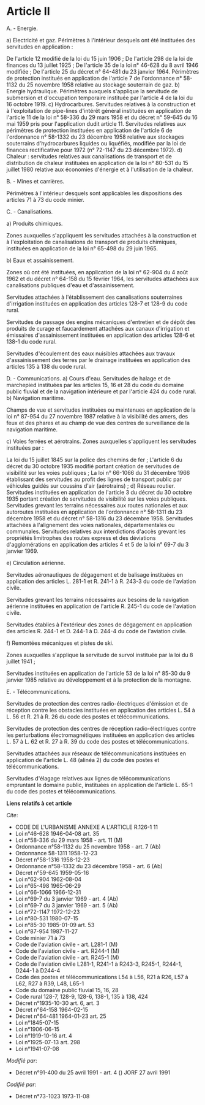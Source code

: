 # Article II

A. - Energie.

a) Electricité et gaz.    Périmètres à l'intérieur desquels ont été instituées des servitudes en application :

De l'article 12 modifié de la loi du 15 juin 1906 ;    De l'article 298 de la loi de finances du 13 juillet 1925 ;    De
l'article 35 de la loi n° 46-628 du 8 avril 1946 modifiée ;    De l'article 25 du décret n° 64-481 du 23 janvier 1964.
Périmètres de protection institués en application de l'article 7 de l'ordonnance n° 58-1132 du 25 novembre 1958 relative au
stockage souterrain de gaz.       b) Energie hydraulique.    Périmètres auxquels s'applique la servitude de submersion et
d'occupation temporaire instituée par l'article 4 de la loi du 16 octobre 1919.       c) Hydrocarbures.    Servitudes
relatives à la construction et à l'exploitation de pipe-lines d'intérêt général instituées en application de l'article 11 de
la loi n° 58-336 du 29 mars 1958 et du décret n° 59-645 du 16 mai 1959 pris pour l'application dudit article 11.
Servitudes relatives aux périmètres de protection instituées en application de l'article 6 de l'ordonnance n° 58-1332 du 23
décembre 1958 relative aux stockages souterrains d'hydrocarbures liquides ou liquéfiés, modifiée par la loi de finances
rectificative pour 1972 (n° 72-1147 du 23 décembre 1972).       d) Chaleur : servitudes relatives aux canalisations de
transport et de distribution de chaleur instituées en application de la loi n° 80-531 du 15 juillet 1980 relative aux
économies d'énergie et à l'utilisation de la chaleur.

B. - Mines et carrières.

Périmètres à l'intérieur desquels sont applicables les dispositions des articles 71 à 73 du code minier.

C. - Canalisations.

a) Produits chimiques.

Zones auxquelles s'appliquent les servitudes attachées à la construction et à l'exploitation de canalisations de transport de
produits chimiques, instituées en application de la loi n° 65-498 du 29 juin 1965.

b) Eaux et assainissement.

Zones où ont été instituées, en application de la loi n° 62-904 du 4 août 1962 et du décret n° 64-158 du 15 février 1964, les
servitudes attachées aux canalisations publiques d'eau et d'assainissement.

Servitudes attachées à l'établissement des canalisations souterraines d'irrigation instituées en application des articles
128-7 et 128-9 du code rural.

Servitudes de passage des engins mécaniques d'entretien et de dépôt des produits de curage et faucardement attachées aux
canaux d'irrigation et émissaires d'assainissement instituées en application des articles 128-6 et 138-1 du code rural.

Servitudes d'écoulement des eaux nuisibles attachées aux travaux d'assainissement des terres par le drainage instituées en
application des articles 135 à 138 du code rural.

D. - Communications.       a) Cours d'eau.    Servitudes de halage et de marchepied instituées par les articles 15, 16 et 28
du code du domaine public fluvial et de la navigation intérieure et par l'article 424 du code rural.       b) Navigation
maritime.

Champs de vue et servitudes instituées ou maintenues en application de la loi n° 87-954 du 27 novembre 1987 relative à la
visibilité des amers, des feux et des phares et au champ de vue des centres de surveillance de la navigation maritime.

c) Voies ferrées et aérotrains.    Zones auxquelles s'appliquent les servitudes instituées par :

La loi du 15 juillet 1845 sur la police des chemins de fer ;    L'article 6 du décret du 30 octobre 1935 modifié portant
création de servitudes de visibilité sur les voies publiques ;    La loi n° 66-1066 du 31 décembre 1966 établissant des
servitudes au profit des lignes de transport public par véhicules guidés sur coussins d'air (aérotrains) ;       d) Réseau
routier.    Servitudes instituées en application de l'article 3 du décret du 30 octobre 1935 portant création de servitudes
de visibilité sur les voies publiques.    Servitudes grevant les terrains nécessaires aux routes nationales et aux autoroutes
instituées en application de l'ordonnance n° 58-1311 du 23 décembre 1958 et du décret n° 58-1316 du 23 décembre 1958.
Servitudes attachées à l'alignement des voies nationales, départementales ou communales.    Servitudes relatives aux
interdictions d'accès grevant les propriétés limitrophes des routes express et des déviations d'agglomérations en application
des articles 4 et 5 de la loi n° 69-7 du 3 janvier 1969.

e) Circulation aérienne.

Servitudes aéronautiques de dégagement et de balisage instituées en application des articles L. 281-1 et R. 241-1 à R. 243-3
du code de l'aviation civile.

Servitudes grevant les terrains nécessaires aux besoins de la navigation aérienne instituées en application de l'article R.
245-1 du code de l'aviation civile.

Servitudes établies à l'extérieur des zones de dégagement en application des articles R. 244-1 et D. 244-1 à D. 244-4 du code
de l'aviation civile.

f) Remontées mécaniques et pistes de ski.

Zones auxquelles s'applique la servitude de survol instituée par la loi du 8 juillet 1941 ;

Servitudes instituées en application de l'article 53 de la loi n° 85-30 du 9 janvier 1985 relative au développement et à la
protection de la montagne.

E. - Télécommunications.

Servitudes de protection des centres radio-électriques d'émission et de réception contre les obstacles instituées en
application des articles L. 54 à L. 56 et R. 21 à R. 26 du code des postes et télécommunications.

Servitudes de protection des centres de réception radio-électriques contre les perturbations électromagnétiques instituées en
application des articles L. 57 à L. 62 et R. 27 à R. 39 du code des postes et télécommunications.

Servitudes attachées aux réseaux de télécommunications instituées en application de l'article L. 48 (alinéa 2) du code des
postes et télécommunications.

Servitudes d'élagage relatives aux lignes de télécommunications empruntant le domaine public, instituées en application de
l'article L. 65-1 du code des postes et télécommunications.

**Liens relatifs à cet article**

_Cite_:

  - CODE DE L'URBANISME ANNEXE A L'ARTICLE R.126-1 11
  - Loi n°46-628 1946-04-08 art. 35
  - Loi n°58-336 du 29 mars 1958 - art. 11 (M)
  - Ordonnance n°58-1132 du 25 novembre 1958 - art. 7 (Ab)
  - Ordonnance 58-1311 1958-12-23
  - Décret n°58-1316 1958-12-23
  - Ordonnance n°58-1332 du 23 décembre 1958 - art. 6 (Ab)
  - Décret n°59-645 1959-05-16
  - Loi n°62-904 1962-08-04
  - Loi n°65-498 1965-06-29
  - Loi n°66-1066 1966-12-31
  - Loi n°69-7 du 3 janvier 1969 - art. 4 (Ab)
  - Loi n°69-7 du 3 janvier 1969 - art. 5 (Ab)
  - Loi n°72-1147 1972-12-23
  - Loi n°80-531 1980-07-15
  - Loi n°85-30 1985-01-09 art. 53
  - Loi n°87-954 1987-11-27
  - Code minier 71 à 73
  - Code de l'aviation civile - art. L281-1 (M)
  - Code de l'aviation civile - art. R244-1 (M)
  - Code de l'aviation civile - art. R245-1 (M)
  - Code de l'aviation civile L281-1, R241-1 à R243-3, R245-1, R244-1, D244-1 à D244-4
  - Code des postes et télécommunications L54 à L56, R21 à R26, L57 à L62, R27 à R39, L48, L65-1
  - Code du domaine public fluvial 15, 16, 28
  - Code rural 128-7, 128-9, 128-6, 138-1, 135 à 138, 424
  - Décret n°1935-10-30 art. 6, art. 3
  - Décret n°64-158 1964-02-15
  - Décret n°64-481 1964-01-23 art. 25
  - Loi n°1845-07-15
  - Loi n°1906-06-15
  - Loi n°1919-10-16 art. 4
  - Loi n°1925-07-13 art. 298
  - Loi n°1941-07-08

_Modifié par_:

  - Décret n°91-400 du 25 avril 1991 - art. 4 () JORF 27 avril 1991

_Codifié par_:

  - Décret n°73-1023 1973-11-08
